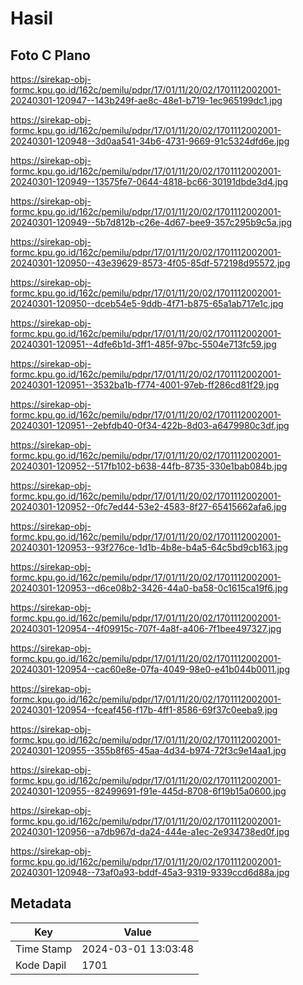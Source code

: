 # Hasil

## Foto C Plano

https://sirekap-obj-formc.kpu.go.id/162c/pemilu/pdpr/17/01/11/20/02/1701112002001-20240301-120947--143b249f-ae8c-48e1-b719-1ec965199dc1.jpg

https://sirekap-obj-formc.kpu.go.id/162c/pemilu/pdpr/17/01/11/20/02/1701112002001-20240301-120948--3d0aa541-34b6-4731-9669-91c5324dfd6e.jpg

https://sirekap-obj-formc.kpu.go.id/162c/pemilu/pdpr/17/01/11/20/02/1701112002001-20240301-120949--13575fe7-0644-4818-bc66-30191dbde3d4.jpg

https://sirekap-obj-formc.kpu.go.id/162c/pemilu/pdpr/17/01/11/20/02/1701112002001-20240301-120949--5b7d812b-c26e-4d67-bee9-357c295b9c5a.jpg

https://sirekap-obj-formc.kpu.go.id/162c/pemilu/pdpr/17/01/11/20/02/1701112002001-20240301-120950--43e39629-8573-4f05-85df-572198d95572.jpg

https://sirekap-obj-formc.kpu.go.id/162c/pemilu/pdpr/17/01/11/20/02/1701112002001-20240301-120950--dceb54e5-9ddb-4f71-b875-65a1ab717e1c.jpg

https://sirekap-obj-formc.kpu.go.id/162c/pemilu/pdpr/17/01/11/20/02/1701112002001-20240301-120951--4dfe6b1d-3ff1-485f-97bc-5504e713fc59.jpg

https://sirekap-obj-formc.kpu.go.id/162c/pemilu/pdpr/17/01/11/20/02/1701112002001-20240301-120951--3532ba1b-f774-4001-97eb-ff286cd81f29.jpg

https://sirekap-obj-formc.kpu.go.id/162c/pemilu/pdpr/17/01/11/20/02/1701112002001-20240301-120951--2ebfdb40-0f34-422b-8d03-a6479980c3df.jpg

https://sirekap-obj-formc.kpu.go.id/162c/pemilu/pdpr/17/01/11/20/02/1701112002001-20240301-120952--517fb102-b638-44fb-8735-330e1bab084b.jpg

https://sirekap-obj-formc.kpu.go.id/162c/pemilu/pdpr/17/01/11/20/02/1701112002001-20240301-120952--0fc7ed44-53e2-4583-8f27-65415662afa6.jpg

https://sirekap-obj-formc.kpu.go.id/162c/pemilu/pdpr/17/01/11/20/02/1701112002001-20240301-120953--93f276ce-1d1b-4b8e-b4a5-64c5bd9cb163.jpg

https://sirekap-obj-formc.kpu.go.id/162c/pemilu/pdpr/17/01/11/20/02/1701112002001-20240301-120953--d6ce08b2-3426-44a0-ba58-0c1615ca19f6.jpg

https://sirekap-obj-formc.kpu.go.id/162c/pemilu/pdpr/17/01/11/20/02/1701112002001-20240301-120954--4f09915c-707f-4a8f-a406-7f1bee497327.jpg

https://sirekap-obj-formc.kpu.go.id/162c/pemilu/pdpr/17/01/11/20/02/1701112002001-20240301-120954--cac60e8e-07fa-4049-98e0-e41b044b0011.jpg

https://sirekap-obj-formc.kpu.go.id/162c/pemilu/pdpr/17/01/11/20/02/1701112002001-20240301-120954--fceaf456-f17b-4ff1-8586-69f37c0eeba9.jpg

https://sirekap-obj-formc.kpu.go.id/162c/pemilu/pdpr/17/01/11/20/02/1701112002001-20240301-120955--355b8f65-45aa-4d34-b974-72f3c9e14aa1.jpg

https://sirekap-obj-formc.kpu.go.id/162c/pemilu/pdpr/17/01/11/20/02/1701112002001-20240301-120955--82499691-f91e-445d-8708-6f19b15a0600.jpg

https://sirekap-obj-formc.kpu.go.id/162c/pemilu/pdpr/17/01/11/20/02/1701112002001-20240301-120956--a7db967d-da24-444e-a1ec-2e934738ed0f.jpg

https://sirekap-obj-formc.kpu.go.id/162c/pemilu/pdpr/17/01/11/20/02/1701112002001-20240301-120948--73af0a93-bddf-45a3-9319-9339ccd6d88a.jpg


## Metadata

| Key        | Value               |
| ---------- | ------------------- |
| Time Stamp | 2024-03-01 13:03:48 |
| Kode Dapil | 1701                |



